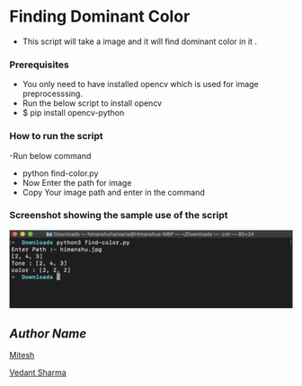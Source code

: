 # Finding Dominant Color  

- This script will take a image and it will find dominant color in it .

### Prerequisites
- You only need to have installed opencv which is used for image preprocesssing.
- Run the below script to install opencv
- $ pip install opencv-python

### How to run the script
-Run below command 
- python find-color.py
- Now Enter the path for image 
- Copy Your image path and enter in the command

### Screenshot showing the sample use of the script

![Screenshot](shot.png)

## *Author Name*
[Mitesh](https://github.com/Mitesh2499)

[Vedant Sharma](https://github.com/ItzDemonVG)
